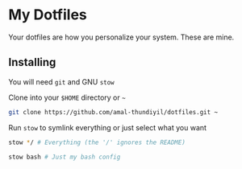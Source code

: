 # My Dotfiles
Your dotfiles are how you personalize your system. These are mine.

## Installing

You will need `git` and GNU `stow`

Clone into your `$HOME` directory or `~`

```bash
git clone https://github.com/amal-thundiyil/dotfiles.git ~
```

Run `stow` to symlink everything or just select what you want

```bash
stow */ # Everything (the '/' ignores the README)
```

```bash
stow bash # Just my bash config
```
